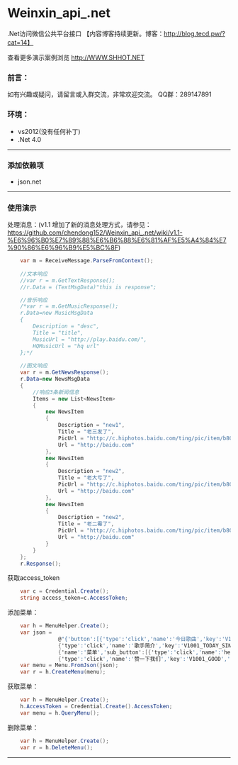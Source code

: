 Weinxin_api_.net
================

.Net访问微信公共平台接口 【内容博客持续更新。博客：http://blog.tecd.pw/?cat=14】

查看更多演示案例浏览 http://WWW.SHHOT.NET

### 前言：
如有兴趣或疑问，请留言或入群交流，非常欢迎交流。 QQ群：289147891

### 环境：
* vs2012(没有任何补丁)
* .Net 4.0

***

### 添加依赖项
* json.net

***

### 使用演示
处理消息：(v1.1 增加了新的消息处理方式，请参见：https://github.com/chendong152/Weinxin_api_.net/wiki/v1.1-%E6%96%B0%E7%89%88%E6%B6%88%E6%81%AF%E5%A4%84%E7%90%86%E6%96%B9%E5%BC%8F)
```C#
    var m = ReceiveMessage.ParseFromContext();
    
    //文本响应
    //var r = m.GetTextResponse();
    //r.Data = (TextMsgData)"this is response";

    //音乐响应
    /*var r = m.GetMusicResponse();
    r.Data=new MusicMsgData
    {
        Description = "desc",
        Title = "title",
        MusicUrl = "http://play.baidu.com/",
        HQMusicUrl = "hq url"
    };*/
    
    //图文响应
    var r = m.GetNewsResponse();
    r.Data=new NewsMsgData
    {
        //响应3条新闻信息
        Items = new List<NewsItem>
        {
            new NewsItem
            {
                Description = "new1",
                Title = "老三发了",
                PicUrl = "http://c.hiphotos.baidu.com/ting/pic/item/b8014a90f603738d538032bfb21bb051f919ec61.jpg",
                Url = "http://baidu.com"
            },
            new NewsItem
            {
                Description = "new2",
                Title = "老大亏了",
                PicUrl = "http://c.hiphotos.baidu.com/ting/pic/item/b8014a90f603738d538032bfb21bb051f919ec61.jpg",
                Url = "http://baidu.com"
            },
            new NewsItem
            {
                Description = "new2",
                Title = "老二霉了",
                PicUrl = "http://c.hiphotos.baidu.com/ting/pic/item/b8014a90f603738d538032bfb21bb051f919ec61.jpg",
                Url = "http://baidu.com"
            }
        }
    };
    r.Response();    
``` 

获取access_token
```C#
    var c = Credential.Create();
    string access_token=c.AccessToken;
```
添加菜单：
```C#
    var h = MenuHelper.Create();
    var json =
                @"{'button':[{'type':'click','name':'今日歌曲','key':'V1001_TODAY_MUSIC','sub_button':[]},
                {'type':'click','name':'歌手简介','key':'V1001_TODAY_SINGER','sub_button':[]},
                {'name':'菜单','sub_button':[{'type':'click','name':'hello word','key':'V1001_HELLO_WORLD','sub_button':[]},
                {'type':'click','name':'赞一下我们','key':'V1001_GOOD','sub_button':[]}]}]}"; 
    var menu = Menu.FromJson(json);
    var r = h.CreateMenu(menu);
```
获取菜单：
```C#
    var h = MenuHelper.Create();
    h.AccessToken = Credential.Create().AccessToken;
    var menu = h.QueryMenu();
```
删除菜单：
```C#
    var h = MenuHelper.Create();
    var r = h.DeleteMenu();
```
***
